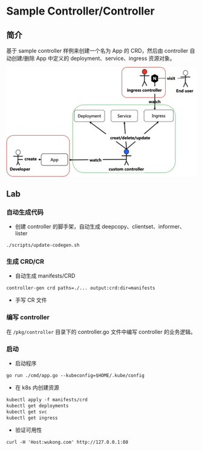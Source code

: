 # Sample Controller/Controller

## 简介

基于 sample controller 样例来创建一个名为 App 的 CRD，然后由 controller 自动创建/删除 App 中定义的 deployment、service、ingress 资源对象。

<img src="figures/image-20220912133710917.png" alt="image-20220912133710917" style="zoom:50%;" />

## Lab

### 自动生成代码


- 创建 controller 的脚手架，自动生成 deepcopy、clientset、informer、lister

```shell
./scripts/update-codegen.sh
```

### 生成 CRD/CR

- 自动生成 manifests/CRD

```shell
controller-gen crd paths=./... output:crd:dir=manifests 
```


- 手写 CR 文件

### 编写 controller

在 `/pkg/controller` 目录下的 controller.go 文件中编写 controller 的业务逻辑。

### 启动


- 启动程序

```shell
go run ./cmd/app.go --kubeconfig=$HOME/.kube/config 
```

- 在 k8s 内创建资源

```shell
kubectl apply -f manifests/crd
kubectl get deployments
kubectl get svc
kubectl get ingress
```

- 验证可用性

```shell
curl -H 'Host:wukong.com' http://127.0.0.1:80
```

